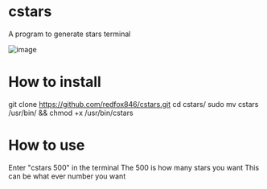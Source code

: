 # cstars
A program to generate stars terminal

![image](https://user-images.githubusercontent.com/86576836/152907509-115b66f1-0f17-4b9d-8244-8e7bde2ec71a.png)

# How to install
git clone https://github.com/redfox846/cstars.git
cd cstars/
sudo mv cstars /usr/bin/ && chmod +x /usr/bin/cstars

# How to use
Enter "cstars 500" in the terminal
The 500 is how many stars you want
This can be what ever number you want
